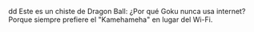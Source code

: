 dd
Este es un chiste de Dragon Ball: ¿Por qué Goku nunca usa internet?
Porque siempre prefiere el "Kamehameha" en lugar del Wi-Fi.

